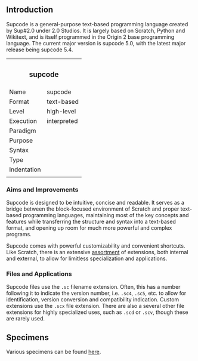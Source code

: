 ## Introduction

Supcode is a general-purpose text-based programming language created by Sup#2.0 under 2.0 Studios. It is largely based on Scratch, Python and Wikitext, and is itself programmed in the Origin 2 base programming language. The current major version is supcode 5.0, with the latest major release being supcode 5.4.

<table>
  <tr>
    <th colspan="2"> <h3> supcode </h3> </td>
  </tr>
  <tr>
    <td> Name </td>
    <td> supcode </td>
  </tr>
  <tr>
    <td> Format </td>
    <td> text-based </td>
  </tr>
  <tr>
    <td> Level </td>
    <td> high-level </td>
  </tr>
  <tr>
    <td> Execution </td>
    <td> interpreted </td>
  </tr>
  <tr>
    <td> Paradigm </td>
    <td>  </td>
  </tr>
  <tr>
    <td> Purpose </td>
    <td>  </td>
  </tr>
  <tr>
    <td> Syntax </td>
    <td>  </td>
  </tr>
  <tr>
    <td> Type </td>
    <td>  </td>
  </tr>
  <tr>
    <td> Indentation </td>
    <td>  </td>
  </tr>
  <tr>
    <td>  </td>
    <td>  </td>
  </tr>
</table>

### Aims and Improvements

Supcode is designed to be intuitive, concise and readable. It serves as a bridge between the block-focused environment of Scratch and proper text-based programming languages, maintaining most of the key concepts and features while transferring the structure and syntax into a text-based format, and opening up room for much more powerful and complex programs.

Supcode comes with powerful customizability and convenient shortcuts. Like Scratch, there is an extensive [assortment](extensions/library.md) of extensions, both internal and external, to allow for limitless specialization and applications.

### Files and Applications

Supcode files use the `.sc` filename extension. Often, this has a number following it to indicate the version number, i.e. `.sc4`, `.sc5`, etc. to allow for identification, version conversion and compatibility indication. Custom extensions use the `.scx` file extension. There are also a several other file extensions for highly specialized uses, such as `.scd` or `.scv`, though these are rarely used.

## Specimens

Various specimens can be found [here](/specimens).
